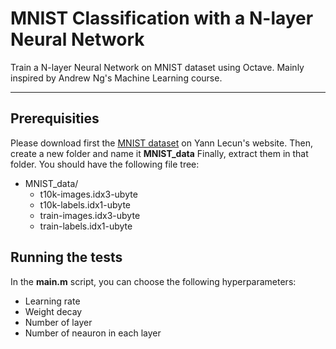 # MNIST Classification with a N-layer Neural Network

Train a N-layer Neural Network on MNIST dataset using Octave. Mainly inspired by Andrew Ng's Machine Learning course.

---

## Prerequisities
Please download first the [MNIST dataset](http://yann.lecun.com/exdb/mnist/) on Yann Lecun's website.
Then, create a new folder and name it **MNIST_data**
Finally, extract them in that folder. You should have the following file tree:
- MNIST_data/
	- t10k-images.idx3-ubyte
	- t10k-labels.idx1-ubyte
	- train-images.idx3-ubyte
	- train-labels.idx1-ubyte
	
## Running the tests
In the **main.m** script, you can choose the following hyperparameters:
- Learning rate
- Weight decay
- Number of layer
- Number of neauron in each layer